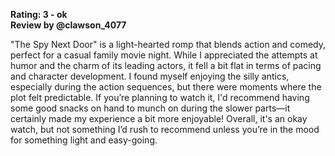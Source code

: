 **Rating: 3 - ok**  
**Review by @clawson_4077**  

"The Spy Next Door" is a light-hearted romp that blends action and comedy, perfect for a casual family movie night. While I appreciated the attempts at humor and the charm of its leading actors, it fell a bit flat in terms of pacing and character development. I found myself enjoying the silly antics, especially during the action sequences, but there were moments where the plot felt predictable. If you’re planning to watch it, I'd recommend having some good snacks on hand to munch on during the slower parts—it certainly made my experience a bit more enjoyable! Overall, it's an okay watch, but not something I’d rush to recommend unless you’re in the mood for something light and easy-going.